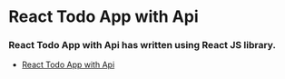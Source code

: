 # React Todo App with Api
### React Todo App with Api has written using React JS library.
- [React Todo App with Api](https://illia-skladnik.github.io/react_todo-app-with-api/)
